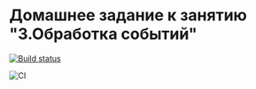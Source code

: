 # Домашнее задание к занятию "3.Обработка событий"

[![Build status](https://ci.appveyor.com/api/projects/status/xviuch0hvfi4ubr3?svg=true)](https://ci.appveyor.com/project/antonpnv/ahj-homeworks-events)

![CI](https://github.com/antonpnv/ahj-homeworks-events/actions/workflows/web.yml/badge.svg)